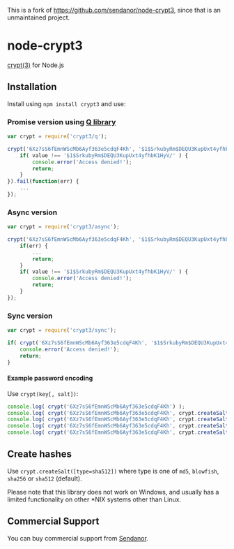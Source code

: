 This is a fork of https://github.com/sendanor/node-crypt3, since that is an unmaintained project.

# node-crypt3

[crypt3link]: https://en.wikipedia.org/wiki/Crypt_(C) "crypt() in C"

[crypt(3)][crypt3link] for Node.js

## Installation

Install using `npm install crypt3` and use:

### Promise version using [Q library](https://github.com/kriskowal/q)

```javascript
var crypt = require('crypt3/q');
```

```javascript
crypt('6Xz7sS6fEmnWScMb6Ayf363e5cdqF4Kh', '$1$SrkubyRm$DEQU3KupUxt4yfhbK1HyV/').then(function(value) {
	if( value !== '$1$SrkubyRm$DEQU3KupUxt4yfhbK1HyV/' ) {
		console.error('Access denied!');
		return;
	}
}).fail(function(err) {
	...
});
```

### Async version

```javascript
var crypt = require('crypt3/async');
```

```javascript
crypt('6Xz7sS6fEmnWScMb6Ayf363e5cdqF4Kh', '$1$SrkubyRm$DEQU3KupUxt4yfhbK1HyV/', function(err, value) {
	if(err) {
		...
		return;
	}
	if( value !== '$1$SrkubyRm$DEQU3KupUxt4yfhbK1HyV/' ) {
		console.error('Access denied!');
		return;
	}
});
```

### Sync version

```javascript
var crypt = require('crypt3/sync');
```

```javascript
if( crypt('6Xz7sS6fEmnWScMb6Ayf363e5cdqF4Kh', '$1$SrkubyRm$DEQU3KupUxt4yfhbK1HyV/') !== '$1$SrkubyRm$DEQU3KupUxt4yfhbK1HyV/' ) {
	console.error('Access denied!');
	return;
}
```

#### Example password encoding

Use `crypt(key[, salt])`:

```javascript
console.log( crypt('6Xz7sS6fEmnWScMb6Ayf363e5cdqF4Kh') );                                   // Salt generated automatically using default SHA512
console.log( crypt('6Xz7sS6fEmnWScMb6Ayf363e5cdqF4Kh', crypt.createSalt('md5') ) );         // MD5 salt
console.log( crypt('6Xz7sS6fEmnWScMb6Ayf363e5cdqF4Kh', crypt.createSalt('blowfish') ) );    // Blowfish salt (only some Linux distros)
console.log( crypt('6Xz7sS6fEmnWScMb6Ayf363e5cdqF4Kh', crypt.createSalt('sha256') ) );      // SHA-256, glibc2 only
console.log( crypt('6Xz7sS6fEmnWScMb6Ayf363e5cdqF4Kh', crypt.createSalt('sha512') ) );      // SHA-512, glibc2 only
```

Create hashes
-------------

Use `crypt.createSalt([type=sha512])` where type is one of `md5`, `blowfish`, `sha256` or `sha512` (default). 

Please note that this library does not work on Windows, and usually has a limited functionality on other *NIX systems other than Linux.

Commercial Support
------------------

You can buy commercial support from [Sendanor](http://sendanor.com/software).
